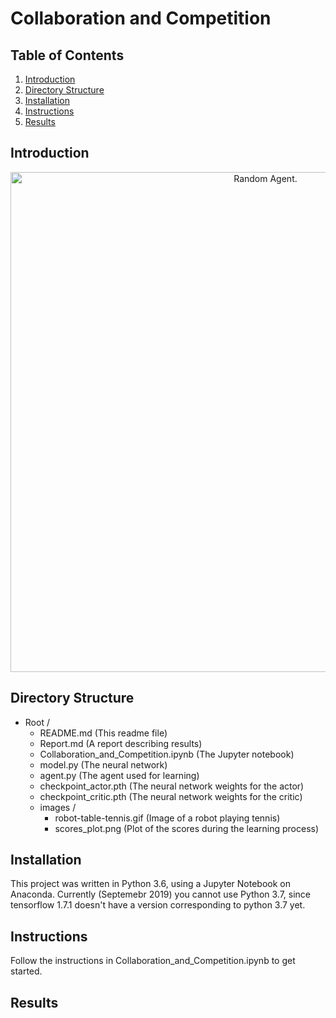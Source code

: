 # Collaboration and Competition

## Table of Contents

1. [Introduction](#introduction)
2. [Directory Structure](#directoryStructure)
3. [Installation](#installation)
4. [Instructions](#instructions)
5. [Results](#results)

## Introduction <a name="introduction"></a>
<p align="center">
    <img src="./images/random_agent.gif" width="800" title="Random Agent" alt="Random Agent.">
</p>

## Directory Structure <a name="directoryStructure"></a>

- Root /
    - README.md (This readme file)
    - Report.md (A report describing results)
    - Collaboration_and_Competition.ipynb (The Jupyter notebook)
    - model.py (The neural network)
    - agent.py (The agent used for learning)
    - checkpoint_actor.pth (The neural network weights for the actor)
    - checkpoint_critic.pth (The neural network weights for the critic)
    - images /  
        - robot-table-tennis.gif  (Image of a robot playing tennis)
        - scores_plot.png (Plot of the scores during the learning process)
        
## Installation <a name="installation"></a>

This project was written in Python 3.6, using a Jupyter Notebook on Anaconda. Currently (Septemebr 2019) you cannot use Python 3.7, since tensorflow 1.7.1 doesn't have a version corresponding to python 3.7 yet.

## Instructions <a name="instructions"></a>

Follow the instructions in Collaboration_and_Competition.ipynb to get started.

## Results <a name="results"></a>